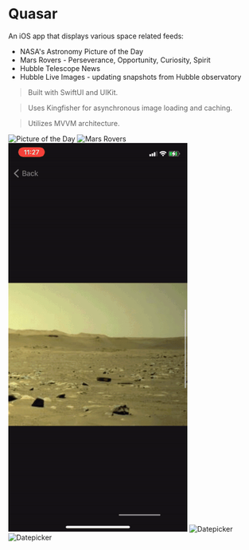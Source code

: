
# Quasar
An iOS app that displays various space related feeds:
- NASA's Astronomy Picture of the Day
- Mars Rovers - Perseverance, Opportunity, Curiosity, Spirit
- Hubble Telescope News
- Hubble Live Images - updating snapshots from Hubble observatory

> Built with SwiftUI and UIKit.

> Uses Kingfisher for asynchronous image loading and caching.

> Utilizes MVVM architecture.

![Picture of the Day](GifDemo/gif1.gif)
![Mars Rovers](GifDemo/gif2.gif)
![Datepicker](GifDemo/gif3.gif)
![Datepicker](GifDemo/gif4.gif)
![Datepicker](GifDemo/gif5.gif)





